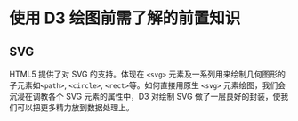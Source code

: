 # 使用 D3 绘图前需了解的前置知识

## SVG

HTML5 提供了对 SVG 的支持。体现在 `<svg>` 元素及一系列用来绘制几何图形的子元素如`<path>`, `<circle>`, `<rect>`等。如何直接用原生 `<svg>` 元素绘图，我们会沉浸在调教各个 SVG 元素的属性中，D3 对绘制 SVG 做了一层良好的封装，使我们可以把更多精力放到数据处理上。
